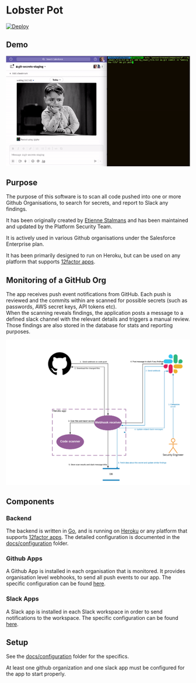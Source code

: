 # Lobster Pot

[![Deploy](https://www.herokucdn.com/deploy/button.svg)](https://heroku.com/deploy?template=https://github.com/salesforce/lobster-pot)

## Demo

![demo](docs/medias/demo.gif)

## Purpose

The purpose of this software is to scan all code pushed into one or more Github Organisations, to search for secrets, and report to Slack any findings.

It has been originally created by [Etienne Stalmans](https://github.com/staaldraad) and has been maintained and updated by the Platform Security Team.

It is actively used in various Github organisations under the Salesforce Enterprise plan.

It has been primarily designed to run on Heroku, but can be used on any platform that supports [12factor apps](https://12factor.net/).

## Monitoring of a GitHub Org

The app receives push event notifications from GitHub. Each push is reviewed and the commits within are scanned for possible secrets (such as passwords, AWS secret keys, API tokens etc).  
When the scanning reveals findings, the application posts a message to a defined slack channel with the relevant details and triggers a manual review.  
Those findings are also stored in the database for stats and reporting purposes.

![Data Flow Diagram](docs/medias/data-flow-diagram.png)

## Components

### Backend

The backend is written in [Go](https://golang.org/), and is running on [Heroku](https://www.heroku.com/) or any platform that supports [12factor apps](https://12factor.net/). The detailed configuration is documented in the  [docs/configuration](docs/configuration) folder.

### Github Apps

A Github App is installed in each organisation that is monitored. It provides organisation level webhooks, to send all push events to our app. The specific configuration can be found [here](docs/configuration/github_apps.md).

### Slack Apps

A Slack app is installed in each Slack workspace in order to send notifications to the workspace. The specific configuration can be found [here](docs/configuration/slack.md).

## Setup

See the [docs/configuration](docs/configuration) folder for the specifics.

At least one github organization and one slack app must be configured for the app to start properly.
